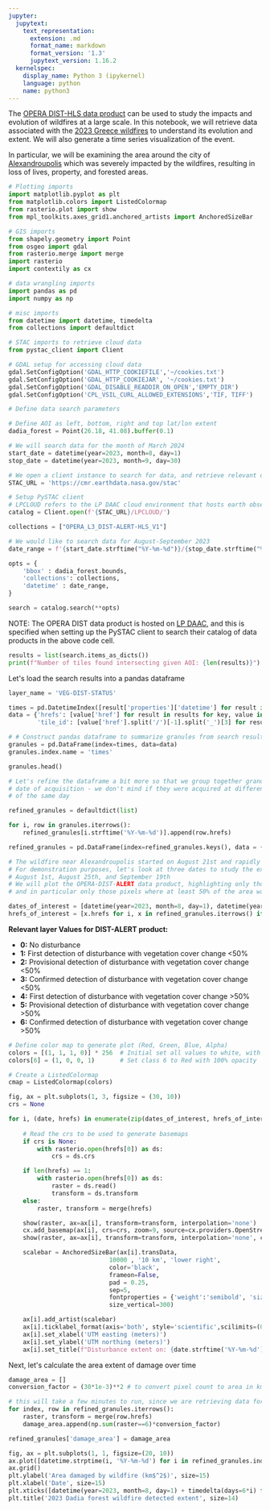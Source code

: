 ```yaml
---
jupyter:
  jupytext:
    text_representation:
      extension: .md
      format_name: markdown
      format_version: '1.3'
      jupytext_version: 1.16.2
  kernelspec:
    display_name: Python 3 (ipykernel)
    language: python
    name: python3
---
```


The [OPERA DIST-HLS data product](https://lpdaac.usgs.gov/documents/1766/OPERA_DIST_HLS_Product_Specification_V1.pdf) can be used to study the impacts and evolution of wildfires at a large scale. In this notebook, we will retrieve data associated with the [2023 Greece wildfires](https://en.wikipedia.org/wiki/2023_Greece_wildfires) to understand its evolution and extent. We will also generate a time series visualization of the event.

In particular, we will be examining the area around the city of [Alexandroupolis](https://en.wikipedia.org/wiki/Alexandroupolis) which was severely impacted by the wildfires, resulting in loss of lives, property, and forested areas.

```python
# Plotting imports
import matplotlib.pyplot as plt
from matplotlib.colors import ListedColormap
from rasterio.plot import show
from mpl_toolkits.axes_grid1.anchored_artists import AnchoredSizeBar

# GIS imports
from shapely.geometry import Point
from osgeo import gdal
from rasterio.merge import merge
import rasterio
import contextily as cx

# data wrangling imports
import pandas as pd
import numpy as np

# misc imports
from datetime import datetime, timedelta
from collections import defaultdict

# STAC imports to retrieve cloud data
from pystac_client import Client

# GDAL setup for accessing cloud data
gdal.SetConfigOption('GDAL_HTTP_COOKIEFILE','~/cookies.txt')
gdal.SetConfigOption('GDAL_HTTP_COOKIEJAR', '~/cookies.txt')
gdal.SetConfigOption('GDAL_DISABLE_READDIR_ON_OPEN','EMPTY_DIR')
gdal.SetConfigOption('CPL_VSIL_CURL_ALLOWED_EXTENSIONS','TIF, TIFF')
```

```python
# Define data search parameters

# Define AOI as left, bottom, right and top lat/lon extent
dadia_forest = Point(26.18, 41.08).buffer(0.1)

# We will search data for the month of March 2024
start_date = datetime(year=2023, month=8, day=1)
stop_date = datetime(year=2023, month=9, day=30)
```

```python
# We open a client instance to search for data, and retrieve relevant data records
STAC_URL = 'https://cmr.earthdata.nasa.gov/stac'

# Setup PySTAC client
# LPCLOUD refers to the LP DAAC cloud environment that hosts earth observation data
catalog = Client.open(f'{STAC_URL}/LPCLOUD/') 

collections = ["OPERA_L3_DIST-ALERT-HLS_V1"]

# We would like to search data for August-September 2023
date_range = f'{start_date.strftime("%Y-%m-%d")}/{stop_date.strftime("%Y-%m-%d")}'

opts = {
    'bbox' : dadia_forest.bounds, 
    'collections': collections,
    'datetime' : date_range,
}

search = catalog.search(**opts)
```

NOTE: The OPERA DIST data product is hosted on [LP DAAC](https://lpdaac.usgs.gov/news/lp-daac-releases-opera-land-surface-disturbance-alert-version-1-data-product/), and this is specified when setting up the PySTAC client to search their catalog of data products in the above code cell.

```python
results = list(search.items_as_dicts())
print(f"Number of tiles found intersecting given AOI: {len(results)}")
```

Let's load the search results into a pandas dataframe

```python
layer_name = 'VEG-DIST-STATUS'

times = pd.DatetimeIndex([result['properties']['datetime'] for result in results]) # parse of timestamp for each result
data = {'hrefs': [value['href'] for result in results for key, value in result['assets'].items() if layer_name in key],  # parse out links only to DIST-STATUS data layer
        'tile_id': [value['href'].split('/')[-1].split('_')[3] for result in results for key, value in result['assets'].items() if layer_name in key]}

# # Construct pandas dataframe to summarize granules from search results
granules = pd.DataFrame(index=times, data=data)
granules.index.name = 'times'
```

```python
granules.head()
```

```python
# Let's refine the dataframe a bit more so that we group together granules by 
# date of acquisition - we don't mind if they were acquired at different times 
# of the same day

refined_granules = defaultdict(list)

for i, row in granules.iterrows():
    refined_granules[i.strftime('%Y-%m-%d')].append(row.hrefs)

refined_granules = pd.DataFrame(index=refined_granules.keys(), data = {'hrefs':refined_granules.values()})
```

```python
# The wildfire near Alexandroupolis started on August 21st and rapidly spread, particularly affecting the nearby Dadia Forest
# For demonstration purposes, let's look at three dates to study the extent of the fire - 
# August 1st, August 25th, and September 19th
# We will plot the OPERA-DIST-ALERT data product, highlighting only those pixels corresponding to confirmed vegetation damage,
# and in particular only those pixels where at least 50% of the area was affected (layer value 6)

dates_of_interest = [datetime(year=2023, month=8, day=1), datetime(year=2023, month=8, day=26), datetime(year=2023, month=9, day=18)]
hrefs_of_interest = [x.hrefs for i, x in refined_granules.iterrows() if datetime.strptime(i, '%Y-%m-%d') in dates_of_interest]
```

**Relevant layer Values for DIST-ALERT product:**

* **0:** No disturbance<br>
* **1:** First detection of disturbance with vegetation cover change <50% <br>
* **2:** Provisional detection of disturbance with vegetation cover change <50% <br>
* **3:** Confirmed detection of disturbance with vegetation cover change <50% <br>
* **4:** First detection of disturbance with vegetation cover change >50% <br>
* **5:** Provisional detection of disturbance with vegetation cover change >50% <br>
* **6:** Confirmed detection of disturbance with vegetation cover change >50% <br>

```python
# Define color map to generate plot (Red, Green, Blue, Alpha)
colors = [(1, 1, 1, 0)] * 256  # Initial set all values to white, with zero opacity
colors[6] = (1, 0, 0, 1)       # Set class 6 to Red with 100% opacity

# Create a ListedColormap
cmap = ListedColormap(colors)
```

```python
fig, ax = plt.subplots(1, 3, figsize = (30, 10))
crs = None

for i, (date, hrefs) in enumerate(zip(dates_of_interest, hrefs_of_interest)):
    
    # Read the crs to be used to generate basemaps
    if crs is None:
        with rasterio.open(hrefs[0]) as ds:
            crs = ds.crs

    if len(hrefs) == 1:
        with rasterio.open(hrefs[0]) as ds:
            raster = ds.read()
            transform = ds.transform
    else:
        raster, transform = merge(hrefs)

    show(raster, ax=ax[i], transform=transform, interpolation='none')
    cx.add_basemap(ax[i], crs=crs, zoom=9, source=cx.providers.OpenStreetMap.Mapnik)
    show(raster, ax=ax[i], transform=transform, interpolation='none', cmap=cmap)

    scalebar = AnchoredSizeBar(ax[i].transData,
                            10000 , '10 km', 'lower right', 
                            color='black',
                            frameon=False,
                            pad = 0.25,
                            sep=5,
                            fontproperties = {'weight':'semibold', 'size':12},
                            size_vertical=300)

    ax[i].add_artist(scalebar)
    ax[i].ticklabel_format(axis='both', style='scientific',scilimits=(0,0),useOffset=False,useMathText=True)
    ax[i].set_xlabel('UTM easting (meters)')
    ax[i].set_ylabel('UTM northing (meters)')
    ax[i].set_title(f"Disturbance extent on: {date.strftime('%Y-%m-%d')}")
```

Next, let's calculate the area extent of damage over time

```python
damage_area = []
conversion_factor = (30*1e-3)**2 # to convert pixel count to area in km^2; each pixel is 30x30 meters

# this will take a few minutes to run, since we are retrieving data for multiple days
for index, row in refined_granules.iterrows():
    raster, transform = merge(row.hrefs)
    damage_area.append(np.sum(raster==6)*conversion_factor)

refined_granules['damage_area'] = damage_area

```

```python
fig, ax = plt.subplots(1, 1, figsize=(20, 10))
ax.plot([datetime.strptime(i, '%Y-%m-%d') for i in refined_granules.index], refined_granules['damage_area'], color='red')
ax.grid()
plt.ylabel('Area damaged by wildfire (km$^2$)', size=15)
plt.xlabel('Date', size=15)
plt.xticks([datetime(year=2023, month=8, day=1) + timedelta(days=6*i) for i in range(11)], size=14)
plt.title('2023 Dadia forest wildfire detected extent', size=14)
```
